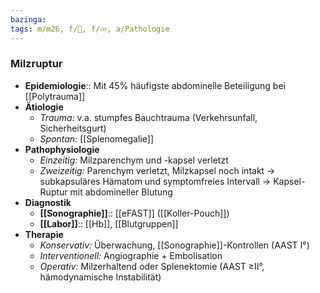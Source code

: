 ```yaml
---
bazinga: 
tags: m/m26, f/🔪, f/💤, a/Pathologie
---
```

### Milzruptur
- **Epidemiologie**:: Mit 45% häufigste abdominelle Beteiligung bei [[Polytrauma]]
- **Ätiologie**
	- *Trauma:* v.a. stumpfes Bauchtrauma (Verkehrsunfall, Sicherheitsgurt)
	- *Spontan:* [[Splenomegalie]]
- **Pathophysiologie**
	- *Einzeitig:* Milzparenchym und -kapsel verletzt
	- *Zweizeitig:* Parenchym verletzt, Milzkapsel noch intakt → subkapsuläres Hämatom und symptomfreies Intervall → Kapsel-Ruptur mit abdomineller Blutung
- **Diagnostik**
	- **[[Sonographie]]**:: [[eFAST]] ([[Koller-Pouch]])
	- **[[Labor]]**:: [[Hb]], [[Blutgruppen]]
- **Therapie**
	- *Konservativ:* Überwachung, [[Sonographie]]-Kontrollen (AAST I°)
	- *Interventionell:* Angiographie + Embolisation
	- *Operativ:* Milzerhaltend oder Splenektomie (AAST ≥II°, hämodynamische Instabilität)